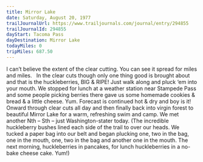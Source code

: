 ```yaml
---
title: Mirror Lake
date: Saturday, August 20, 1977
trailJournalUrl: https://www.trailjournals.com/journal/entry/294855
trailJournalId: 294855
dayStart: Tacoma Pass
dayDestination: Mirror Lake
todayMiles: 0
tripMiles: 687.50
---
```

I can’t believe the extent of the clear cutting. You can see it spread for miles and miles.   In the clear cuts though only one thing good is brought about and that is the huckleberries, BIG & RIPE! Just walk along and pluck ‘em into your mouth. We stopped for lunch at a weather station near Stampede Pass and some people picking berries there gave us some homemade cookies & bread & a little cheese. Yum. Forecast is continued hot & dry and boy is it! Onward through clear cuts all day and then finally back into virgin forest to beautiful Mirror Lake for a warm, refreshing swim and camp. We met another Nth – Sth – just Washington-stater today. (The incredible huckleberry bushes lined each side of the trail to over our heads. We tucked a paper bag into our belt and began plucking one, two in the bag, one in the mouth, one, two in the bag and another one in the mouth. The next morning, huckleberries in pancakes, for lunch huckleberries in a no-bake cheese cake. Yum!)
